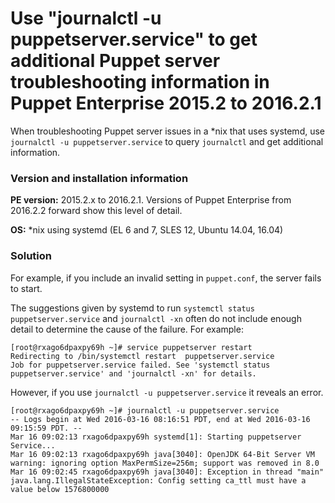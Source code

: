 # Use "journalctl -u puppetserver.service" to get additional Puppet server troubleshooting information in Puppet Enterprise 2015.2 to 2016.2.1
<p>When troubleshooting Puppet server issues in a *nix that uses systemd, use <code>journalctl -u puppetserver.service</code> to query <code>journalctl</code> and get additional information.</p>
<h3 id="version-and-installation-information">Version and installation information</h3>
<p><strong>PE version:</strong> 2015.2.x to 2016.2.1. Versions of Puppet Enterprise from 2016.2.2 forward show this level of detail.</p>
<p><strong>OS:</strong> *nix using systemd (EL 6 and 7, SLES 12, Ubuntu 14.04, 16.04)</p>
<h3 id="solution">Solution</h3>
<p>For example, if you include an invalid setting in <code>puppet.conf</code>, the server fails to start.</p>
<p>The suggestions given by systemd to run <code>systemctl status puppetserver.service</code> and <code>journalctl -xn</code> often do not include enough detail to determine the cause of the failure. For example:</p>
<pre><code>[root@rxago6dpaxpy69h ~]# service puppetserver restart
Redirecting to /bin/systemctl restart  puppetserver.service
Job for puppetserver.service failed. See 'systemctl status puppetserver.service' and 'journalctl -xn' for details.</code></pre>
<p>However, if you use <code>journalctl -u puppetserver.service</code> it reveals an error.</p>
<pre><code>[root@rxago6dpaxpy69h ~]# journalctl -u puppetserver.service
-- Logs begin at Wed 2016-03-16 08:16:51 PDT, end at Wed 2016-03-16 09:15:59 PDT. --
Mar 16 09:02:13 rxago6dpaxpy69h systemd[1]: Starting puppetserver Service...
Mar 16 09:02:13 rxago6dpaxpy69h java[3040]: OpenJDK 64-Bit Server VM warning: ignoring option MaxPermSize=256m; support was removed in 8.0
Mar 16 09:02:45 rxago6dpaxpy69h java[3040]: Exception in thread "main" java.lang.IllegalStateException: Config setting ca_ttl must have a value below 1576800000</code></pre>
